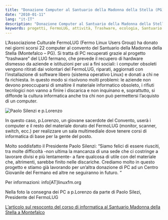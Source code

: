 ```yaml
---
title: "Donazione Computer al Santuario della Madonna della Stella (PG)"
date: "2010-01-11"
lang: "it-IT"
description: "Donazione Computer al Santuario della Madonna della Stella (PG)"
keywords: progetti, FermoLUG, attività, Trashware, ecologia, Santuario della Madonna della Stella
---
```


L’Associazione Culturale FermoLUG (Fermo Linux Users Group) ha donato nei giorni scorsi 22 computer al convento del Santuario della Madonna della Stella (Montefalco – PG).  Si tratta di PC recuperati grazie al progetto “trashware” del LUG fermano, che prevede il recupero di hardware dismesso da aziende e istituzioni per usi a fini sociali: i computer obsoleti vengono ritirati dai volontari del FermoLUG, riparati, aggiornati con l’installazione di software libero (sistema operativo Linux) e donati a chi ne fa richiesta. In questo modo si risolvono molti problemi: le aziende non devono preoccuparsi di smaltire il materiale informatico obsoleto, i rifiuti tecnlogici non vanno a finire i discarica e non inquinano e, soprattutto, si diffonde la cultura informatica anche tra chi non può permettersi l’acquisto di un computer.

![Paolo Silenzi e p.Lorenzo](https://www.linuxfm.org/home/wp-content/uploads/2010/01/madonnastella-300x300.jpg "Paolo Silenzi e p.Lorenzo")

In questo caso, p.Lorenzo, un giovane sacerdote del Convento, userà i computer e il resto del materiale donato del FermoLUG (monitor, scanner, switch, ecc.) per realizzare un sala multimediale dove tenere corsi di informatica di base per la gente del posto.

Molto soddisfatto il Presidente Paolo Silenzi: “Siamo felici di essere riusciti, tra molte difficoltà -non ultima la mancanza di una sede che ci costringe a lavorare divisi e più lentamente- a fare qualcosa di utile con del materiale che, altrimenti, sarebbe finito nelle discariche.  Crediamo molto in questo progetto e stiamo già lavorando per un’altra donazione di PC ad un Centro Giovanile del Fermano ed altre ne seguiranno in futuro. “

Per informazioni: info[AT]linuxfm.org

Nella foto la consegna dei PC a p.Lorenzo da parte di Paolo Silezi, Presidente del FermoLUG

[L’articolo sul resoconto del corso di informatica al Santuario Madonna della Stella a Montefalco](http://www.madonnadellastella.eu/index.php?option=com_content&view=article&id=19%3Acorso-di-informatica-al-santuario&catid=11%3Ainformatica&Itemid=23&lang=it)

